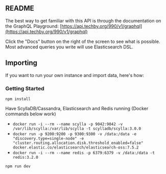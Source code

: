 ## README
The best way to get familiar with this API is through the documentation on the GraphQL Playground: [https://api.techby.org/990/v1/graphql](https://api.techby.org/990/v1/graphql)

Click the "Docs" button on the right of the screen to see what is possible. Most advanced queries you write will use Elasticsearch DSL.

## Importing
If you want to run your own instance and import data, here's how:

### Getting Started
`npm install`

Have ScyllaDB/Cassandra, Elasticsearch and Redis running (Docker commands below work)
- `docker run -i --rm --name scylla -p 9042:9042 -v /var/lib/scylla:/var/lib/scylla -t scylladb/scylla:3.0.0`
- `docker run -p 9200:9200 -p 9300:9300 -v /data:/data -e "discovery.type=single-node" -e "cluster.routing.allocation.disk.threshold_enabled=false" docker.elastic.co/elasticsearch/elasticsearch-oss:7.5.2`
- `docker run -i --rm --name redis -p 6379:6379 -v /data:/data -t redis:3.2.0`

`npm run dev`
